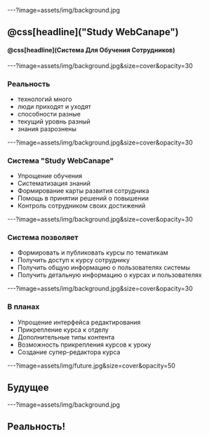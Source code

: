 ---?image=assets/img/background.jpg

## @css[headline]("Study WebCanape")
#### @css[headline](Система Для Обучения Сотрудников) 


---?image=assets/img/background.jpg&size=cover&opacity=30

### Реальность

- технологий много
- люди приходят и уходят
 - способности разные
 - текущий уровнь разный
- знания разрознены

---?image=assets/img/background.jpg&size=cover&opacity=30

### Система "Study WebCanape"

- Упрощение обучения
- Систематизация знаний
- Формирование карты развития сотрудника
- Помощь в принятии решений о повышении
- Контроль сотрудником своих достижений

---?image=assets/img/background.jpg&size=cover&opacity=30

### Система позволяет

- Формировать и публиковать курсы по тематикам
- Получить доступ к курсу сотруднику 
- Получить общую информацию о пользователях системы
- Получить детальную информацию о курсах и пользователях


---?image=assets/img/background.jpg&size=cover&opacity=30

### В планах

- Упрощение интерфейса редактирования
- Прикрепление курса к отделу
- Дополнительные типы контента
- Возможность прикрепления курсов к уроку
- Создание супер-редактора курса

---?image=assets/img/future.jpg&size=cover&opacity=50

## Будущее

---?image=assets/img/background.jpg

## Реальность!
